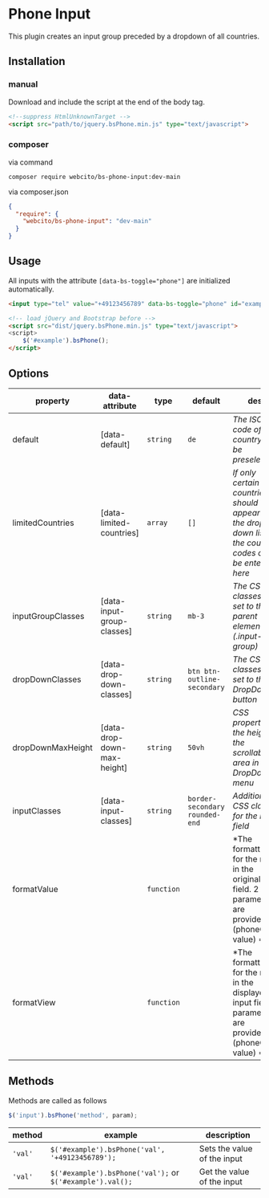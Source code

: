 # Phone Input

This plugin creates an input group preceded by a dropdown of all countries.

## Installation

### manual

Download and include the script at the end of the body tag.

```html
<!--suppress HtmlUnknownTarget -->
<script src="path/to/jquery.bsPhone.min.js" type="text/javascript">
```

### composer

via command

```shell
composer require webcito/bs-phone-input:dev-main
```

via composer.json

```json
{
  "require": {
    "webcito/bs-phone-input": "dev-main"
  }
}
```

## Usage

All inputs with the attribute `[data-bs-toggle="phone"]` are initialized automatically.

```html
<input type="tel" value="+49123456789" data-bs-toggle="phone" id="example">

<!-- load jQuery and Bootstrap before -->
<script src="dist/jquery.bsPhone.min.js" type="text/javascript">
<script>
    $('#example').bsPhone();
</script>
```

## Options

| property          | data-attribute              | type       | default                        | desc                                                                                                             |
|-------------------|-----------------------------|------------|--------------------------------|------------------------------------------------------------------------------------------------------------------|
| default           | [data-default]              | `string`   | `de`                           | *The ISO code of the country to be preselected*                                                                  |
| limitedCountries  | [data-limited-countries]    | `array`    | `[]`                           | *If only certain countries should appear in the drop-down list, the country codes could be entered here*         |
| inputGroupClasses | [data-input-group-classes]  | `string`   | `mb-3`                         | *The CSS classes are set to the parent element (.input-group)*                                                   |
| dropDownClasses   | [data-drop-down-classes]    | `string`   | `btn btn-outline-secondary`    | *The CSS classes are set to the DropDown button*                                                                 |
| dropDownMaxHeight | [data-drop-down-max-height] | `string`   | `50vh`                         | *CSS property for the height of the scrollable area in the DropDown menu*                                        |
| inputClasses      | [data-input-classes]        | `string`   | `border-secondary rounded-end` | *Additional CSS classes for the input field*                                                                     |
| formatValue       |                             | `function` |                                | *The formatting for the result in the original input field. 2 parameters are provided: (phoneCode, value) => {}  |
| formatView        |                             | `function` |                                | *The formatting for the result in the displayed input field. 2 parameters are provided: (phoneCode, value) => {} |

## Methods

Methods are called as follows

```js
$('input').bsPhone('method', param);
```

| method            | example                                                   | description                 |
|-------------------|-----------------------------------------------------------|-----------------------------|
| `'val'`           | `$('#example').bsPhone('val', '+49123456789');`             | Sets the value of the input |
| `'val'`           | `$('#example').bsPhone('val');` or `$('#example').val();` | Get the value of the input  |
